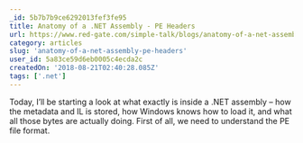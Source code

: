 ```yaml
---
_id: 5b7b7b9ce6292013fef3fe95
title: Anatomy of a .NET Assembly - PE Headers
url: https://www.red-gate.com/simple-talk/blogs/anatomy-of-a-net-assembly-pe-headers/
category: articles
slug: 'anatomy-of-a-net-assembly-pe-headers'
user_id: 5a83ce59d6eb0005c4ecda2c
createdOn: '2018-08-21T02:40:28.085Z'
tags: ['.net']
---
```


Today, I’ll be starting a look at what exactly is inside a .NET assembly – how the metadata and IL is stored, how Windows knows how to load it, and what all those bytes are actually doing. First of all, we need to understand the PE file format.


